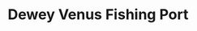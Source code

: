 ---
title: "Dewey Venus Fishing Port"
url: /lipay-sta-cruz/dewey-venus-fishing-port/
shop: fishing
---